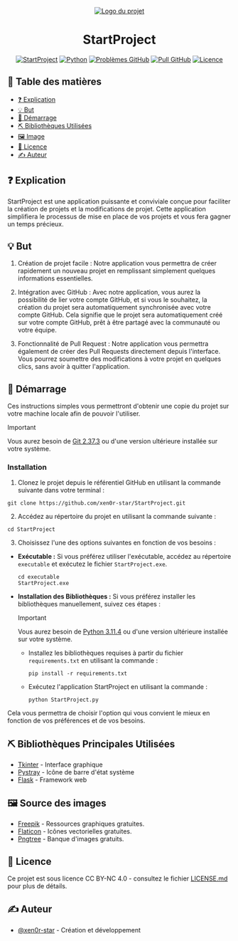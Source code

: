 <p align="center">
  <a href="" rel="noopener">
    <img src="https://i.imgur.com/Zv1AHu4.png" alt="Logo du projet" class="logo"></a>
</p>
<h1 align="center">StartProject</h1>

<div align="center">

[![StartProject](https://img.shields.io/badge/site-StartProject-red.svg)](https://xen0r-star.github.io/StartProject/)
[![Python](https://img.shields.io/badge/Python-V3.11.4-yellow.svg)](https://www.python.org/)
[![Problèmes GitHub](https://img.shields.io/github/issues/xen0r-star/StartProject.svg)](https://github.com/xen0r-star/StartProject/issues)
[![Pull GitHub](https://img.shields.io/github/issues-pr/xen0r-star/StartProject.svg)](https://github.com/xen0r-star/StartProject/pulls)
[![Licence](https://img.shields.io/badge/licence-CC_BY--NC_4.0-blue.svg)](LICENSE.md)

</div>

## 📝 Table des matières

- [❓ Explication](#Explication)
- [💡 But](#But)
- [🏁 Démarrage](#Demarrage)
- [⛏️ Bibliothèques Utilisées](#Technologies)
- [🖼️ Image](#Image)
- [📜 Licence](#Licence)
- [✍️ Auteur](#Auteur)

## ❓ Explication <a name = "Explication"></a>

StartProject est une application puissante et conviviale conçue pour faciliter la création de projets et la modifications de projet. Cette application simplifiera le processus de mise en place de vos projets et vous fera gagner un temps précieux.

## 💡 But <a name = "But"></a>

1. Création de projet facile : Notre application vous permettra de créer rapidement un nouveau projet en remplissant simplement quelques informations essentielles.

2. Intégration avec GitHub : Avec notre application, vous aurez la possibilité de lier votre compte GitHub, et si vous le souhaitez, la création du projet sera automatiquement synchronisée avec votre compte GitHub. Cela signifie que le projet sera automatiquement créé sur votre compte GitHub, prêt à être partagé avec la communauté ou votre équipe.

3. Fonctionnalité de Pull Request : Notre application vous permettra également de créer des Pull Requests directement depuis l'interface. Vous pourrez soumettre des modifications à votre projet en quelques clics, sans avoir à quitter l'application.


## 🏁 Démarrage <a name = "Demarrage"></a>

Ces instructions simples vous permettront d'obtenir une copie du projet sur votre machine locale afin de pouvoir l'utiliser.

> [!IMPORTANT]
> Vous aurez besoin de [Git 2.37.3](https://git-scm.com/) ou d'une version ultérieure installée sur votre système.

### Installation

1. Clonez le projet depuis le référentiel GitHub en utilisant la commande suivante dans votre terminal :
```
git clone https://github.com/xen0r-star/StartProject.git
```

2. Accédez au répertoire du projet en utilisant la commande suivante :
```
cd StartProject
```

3. Choisissez l'une des options suivantes en fonction de vos besoins :

- **Exécutable :** Si vous préférez utiliser l'exécutable, accédez au répertoire `executable` et exécutez le fichier `StartProject.exe`.

  ```
  cd executable
  StartProject.exe
  ```

- **Installation des Bibliothèques :** Si vous préférez installer les bibliothèques manuellement, suivez ces étapes :

   > [!IMPORTANT]
   > Vous aurez besoin de [Python 3.11.4](https://www.python.org/) ou d'une version ultérieure installée sur votre système.

  - Installez les bibliothèques requises à partir du fichier `requirements.txt` en utilisant la commande :
    ```
    pip install -r requirements.txt
    ```
  - Exécutez l'application StartProject en utilisant la commande :
    ```
    python StartProject.py
    ```

Cela vous permettra de choisir l'option qui vous convient le mieux en fonction de vos préférences et de vos besoins.


## ⛏️ Bibliothèques Principales Utilisées <a name = "Technologies"></a>

- [Tkinter](https://www.python.org/) - Interface graphique
- [Pystray](https://pystray.readthedocs.io/) - Icône de barre d'état système
- [Flask](https://flask.palletsprojects.com/) - Framework web

## 🖼️ Source des images <a name = "Image"></a>
- [Freepik](https://fr.freepik.com/) - Ressources graphiques gratuites.
- [Flaticon](https://www.flaticon.com/) - Icônes vectorielles gratuites.
- [Pngtree](https://pngtree.com/freebackground/dark-vector-abstract-background_1159556.html) -  Banque d'images gratuits.

## 📜 Licence <a name = "Licence"></a>
Ce projet est sous licence CC BY-NC 4.0 - consultez le fichier [LICENSE.md](LICENSE.md) pour plus de détails.

## ✍️ Auteur <a name = "Auteur"></a>

- [@xen0r-star](https://github.com/xen0r-star) - Création et développement 